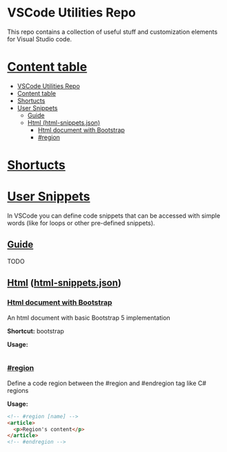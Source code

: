 # VSCode Utilities Repo

This repo contains a collection of useful stuff and customization elements for Visual Studio code.

# [Content table](#contents)
- [VSCode Utilities Repo](#vscode-utilities-repo)
- [Content table](#content-table)
- [Shortucts](#shortucts)
- [User Snippets](#user-snippets)
  - [Guide](#guide)
  - [Html (html-snippets.json)](#html-html-snippetsjson)
    - [Html document with Bootstrap](#html-document-with-bootstrap)
    - [#region](#region)


<div style="page-break-after: always;"></div>

# [Shortucts](#shortucts)


# [User Snippets](#snippets) 
In VSCode you can define code snippets that can be accessed with simple words (like for loops or other pre-defined snippets). 
## [Guide](#guide)
TODO 
## [Html](#snippet-html) ([html-snippets.json](./Snippets/html-snippets)) 

  ### [Html document with Bootstrap](#snippets-html-bootstrap)
  An html document with basic Bootstrap 5 implementation
  
  **Shortcut:** bootstrap

  **Usage:**
  ```html
  
  ```
  ### [#region](#snippets-html-code-region)
  Define a code region between the #region and #endregion tag like C# regions

  **Usage:**
  ```html
  <!-- #region [name] -->
  <article>
    <p>Region's content</p>
  </article>
  <!-- #endregion -->
  ```